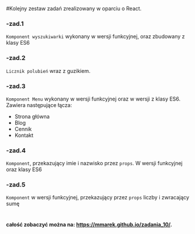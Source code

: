 #Kolejny zestaw zadań zrealizowany w oparciu o React.

### -zad.1
`Komponent wyszukiwarki` wykonany w wersji funkcyjnej, oraz zbudowany z klasy ES6

### -zad.2
`Licznik polubień` wraz z guzikiem.

### -zad.3
`Komponent Menu` wykonany w wersji funkcyjnej oraz w wersji z klasy ES6. Zawiera następujące łącza: 
- Strona główna
- Blog
- Cennik
- Kontakt

### -zad.4
`Komponent`, przekazujący imie i nazwisko przez `props`. W wersji funkcyjnej oraz klasy ES6

### -zad.5
`Komponent` w wersji funkcyjnej, przekazujący przez `props` liczby i zwracający sumę

#
#### całość zobaczyć można na: https://mmarek.github.io/zadania_10/.
